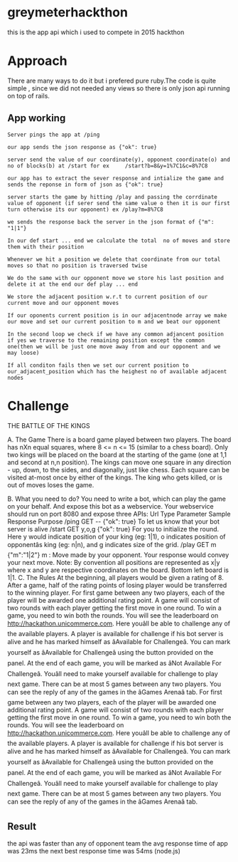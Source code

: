 # greymeterhackthon
this is the app api which i used to compete in 2015 hackthon 

# Approach

There are many ways to do it but i prefered pure ruby.The code is quite simple , since we did not needed any views so there is only json api running on top of rails.

## App working

    Server pings the app at /ping
   
    our app sends the json response as {"ok": true}

    server send the value of our coordinate(y), opponent coordinate(o) and no of blocks(b) at /start for ex     /start?b=8&y=1%7C1&c=8%7C8

    our app has to extract the sever response and intialize the game and sends the reponse in form of json as {"ok": true}

    server starts the game by hitting /play and passing the corrdinate value of opponent (if serer send the same value o then it is our first turn otherwise its our opponent) ex /play?m=8%7C8

    we sends the response back the server in the json format of {"m": "1|1"}

    In our def start ... end we calculate the total  no of moves and store them with their position

    Whenever we hit a position we delete that coordinate from our total moves so that no position is traversed twise

    We do the same with our opponent move we store his last position and delete it at the end our def play ... end

    We store the adjacent position w.r.t to current position of our current move and our opponent moves

    If our oponents current position is in our adjacentnode array we make our move and set our current position to m and we beat our opponent

    In the second loop we check if we have any common adjancent position if yes we traverse to the remaining position except the common one(then we will be just one move away from and our opponent and we may loose)

    If all conditon fails then we set our current position to our_adjacent_position which has the heighest no of available adjacent nodes 
   






# Challenge


THE BATTLE OF THE KINGS

A. The Game
There is a board game played between two players. The board has nXn equal squares, where 8 <= n <= 15 (similar to a chess board).
Only two kings will be placed on the board at the starting of the game (one at 1,1 and second at n,n position).
The kings can move one square in any direction - up, down, to the sides, and diagonally, just like chess.
Each square can be visited at-most once by either of the kings.
The king who gets killed, or is out of moves loses the game.

B. What you need to do?
You need to write a bot, which can play the game on your behalf. And expose this bot as a webservice.
Your webservice should run on port 8080 and expose three APIs:
Url	Type	Parameter	Sample Response	Purpose
/ping	GET	--	{"ok": true}	To let us know that your bot server is alive
/start	GET	y,o,g	{"ok": true}	For you to initialize the round. Here y would indicate position of your king (eg: 1|1), o indicates position of opponentâs king (eg: n|n), and g indicates size of the grid.
/play	GET	m	{"m":"1|2"}	m : Move made by your opponent. Your response would convey your next move.
Note: By convention all positions are represented as x|y where x and y are respective coordinates on the board. Bottom left board is 1|1.
C. The Rules
At the beginning, all players would be given a rating of 8.
After a game, half of the rating points of losing player would be transferred to the winning player.
For first game between any two players, each of the player will be awarded one additional rating point.
A game will consist of two rounds with each player getting the first move in one round. To win a game, you need to win both the rounds.
You will see the leaderboard on http://hackathon.unicommerce.com. Here youâll be able to challenge any of the available players. A player is available for challenge if his bot server is alive and he has marked himself as âAvailable for Challengeâ. You can mark yourself as âAvailable for Challengeâ using the button provided on the panel.
At the end of each game, you will be marked as âNot Available For Challengeâ. Youâll need to make yourself available for challenge to play next game.
There can be at most 5 games between any two players.
You can see the reply of any of the games in the âGames Arenaâ tab.
For first game between any two players, each of the player will be awarded one additional rating point.
A game will consist of two rounds with each player getting the first move in one round. To win a game, you need to win both the rounds.
You will see the leaderboard on http://hackathon.unicommerce.com. Here youâll be able to challenge any of the available players. A player is available for challenge if his bot server is alive and he has marked himself as âAvailable for Challengeâ. You can mark yourself as âAvailable for Challengeâ using the button provided on the panel.
At the end of each game, you will be marked as âNot Available For Challengeâ. Youâll need to make yourself available for challenge to play next game.
There can be at most 5 games between any two players.
You can see the reply of any of the games in the âGames Arenaâ tab.

## Result

  the api was faster than any of opponent team the avg response time of app was 23ms the next best response time was 54ms (node.js) 



